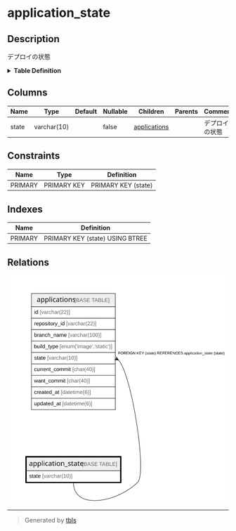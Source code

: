 # application_state

## Description

デプロイの状態

<details>
<summary><strong>Table Definition</strong></summary>

```sql
CREATE TABLE `application_state` (
  `state` varchar(10) NOT NULL COMMENT 'デプロイの状態',
  PRIMARY KEY (`state`)
) ENGINE=InnoDB DEFAULT CHARSET=utf8mb4 COLLATE=utf8mb4_general_ci COMMENT='デプロイの状態'
```

</details>

## Columns

| Name | Type | Default | Nullable | Children | Parents | Comment |
| ---- | ---- | ------- | -------- | -------- | ------- | ------- |
| state | varchar(10) |  | false | [applications](applications.md) |  | デプロイの状態 |

## Constraints

| Name | Type | Definition |
| ---- | ---- | ---------- |
| PRIMARY | PRIMARY KEY | PRIMARY KEY (state) |

## Indexes

| Name | Definition |
| ---- | ---------- |
| PRIMARY | PRIMARY KEY (state) USING BTREE |

## Relations

![er](application_state.svg)

---

> Generated by [tbls](https://github.com/k1LoW/tbls)

